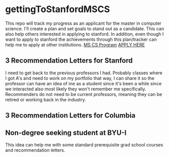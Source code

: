 # gettingToStanfordMSCS
This repo will track my progress as an applicant for the master in computer science. I'll create a plan and set goals to stand out as a candidate. This can also help others interested in applying to stanford. In addition, even though I want to apply to stanford the achievements through this plan/tracker can help me to apply at other institutions.
[MS CS Program](https://online.stanford.edu/programs/computer-science-ms-degree)
[APPLY HERE](https://gradadmissions.stanford.edu/apply/apply-now)

## 3 Recommendation Letters for Stanford
I need to get back to the previous professors I had. Probably classes where I got A's and need to work on my portfolio that way, I can share it so the professor can have an idea of me as a student since it's been a while since we interacted also most likely they won't remember me specifically. Recommenders do not need to be current professors, meaning they can be retired or working back in the industry.

## 3 Recommendation Letters for Columbia


## Non-degree seeking student at BYU-I
This idea can help me with some standard prerequisite grad school courses and recommendation letters.
